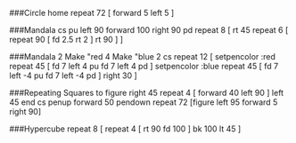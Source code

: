 ###Circle
home
repeat 72 [ forward 5 left 5 ]

###Mandala
cs
pu
left 90
forward 100
right 90
pd
repeat 8 [
    rt 45 
    repeat 6 [
        repeat 90 [
            fd 2.5 rt 2
        ]
        rt 90
    ]
]

###Mandala 2
Make "red 4
Make "blue 2
cs
repeat 12 [ setpencolor :red
repeat 45 [ fd 7 left 4 pu fd 7 left 4 pd ]
setpencolor :blue
repeat 45 [ fd 7 left -4 pu fd 7 left -4 pd ]
right 30 ]

###Repeating Squares
to figure
	right 45
	repeat 4 [ forward 40 left 90 ]
	left 45
end
cs
penup forward 50 pendown
repeat 72 [figure left 95 forward 5 right 90]

###Hypercube
repeat 8 [
    repeat 4 [
        rt 90 
        fd 100
    ] 
    bk 100 
    lt 45
]
